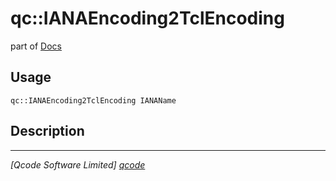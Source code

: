 qc::IANAEncoding2TclEncoding
============================

part of [Docs](.)

Usage
-----
`qc::IANAEncoding2TclEncoding IANAName`

Description
-----------


----------------------------------
*[Qcode Software Limited] [qcode]*

[qcode]: www.qcode.co.uk "Qcode Software"